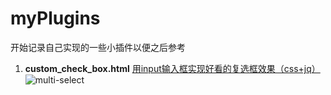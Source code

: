 # myPlugins
开始记录自己实现的一些小插件以便之后参考   

1. **custom_check_box.html** 
[用input输入框实现好看的复选框效果（css+jq）](http://blog.csdn.net/Jingle_cjy/article/details/78877397)    
![multi-select](http://img.blog.csdn.net/20171222223323550?watermark/2/text/aHR0cDovL2Jsb2cuY3Nkbi5uZXQvSmluZ2xlX2NqeQ==/font/5a6L5L2T/fontsize/400/fill/I0JBQkFCMA==/dissolve/70/gravity/SouthEast)
